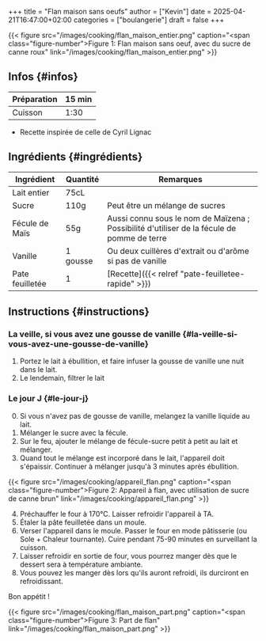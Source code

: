 +++
title = "Flan maison sans oeufs"
author = ["Kevin"]
date = 2025-04-21T16:47:00+02:00
categories = ["boulangerie"]
draft = false
+++

<a id="figure--Flan maison sans oeufs"></a>

{{< figure src="/images/cooking/flan_maison_entier.png" caption="<span class=\"figure-number\">Figure 1: </span>Flan maison sans oeuf, avec du sucre de canne roux" link="/images/cooking/flan_maison_entier.png" >}}


## Infos {#infos}

| Préparation | 15 min |
|-------------|--------|
| Cuisson     | 1:30   |

-   Recette inspirée de celle de Cyril Lignac


## Ingrédients {#ingrédients}

| Ingrédient      | Quantité | Remarques                                                                                  |
|-----------------|----------|--------------------------------------------------------------------------------------------|
| Lait entier     | 75cL     |                                                                                            |
| Sucre           | 110g     | Peut être un mélange de sucres                                                             |
| Fécule de Maïs  | 55g      | Aussi connu sous le nom de Maïzena ; Possibilité d'utiliser de la fécule de pomme de terre |
| Vanille         | 1 gousse | Ou deux cuillères d'extrait ou d'arôme si pas de vanille                                   |
| Pate feuilletée | 1        | [Recette]({{< relref "pate-feuilletee-rapide" >}})                                         |


## Instructions {#instructions}


### La veille, si vous avez une gousse de vanille {#la-veille-si-vous-avez-une-gousse-de-vanille}

1.  Portez le lait à ébullition, et faire infuser la gousse de vanille une nuit dans le lait.
2.  Le lendemain, filtrer le lait


### Le jour J {#le-jour-j}

0.  Si vous n'avez pas de gousse de vanille, melangez la vanille liquide au lait.
1.  Mélanger le sucre avec la fécule.
2.  Sur le feu, ajouter le mélange de fécule-sucre petit à petit au lait et mélanger.
3.  Quand tout le mélange est incorporé dans le lait, l'appareil doit s'épaissir. Continuer à mélanger jusqu'à 3 minutes après ébullition.

<a id="figure--Appareil à flan"></a>

{{< figure src="/images/cooking/appareil_flan.png" caption="<span class=\"figure-number\">Figure 2: </span>Appareil à flan, avec utilisation de sucre de canne brun" link="/images/cooking/appareil_flan.png" >}}

4.  Préchauffer le four à 170°C. Laisser refroidir l'appareil à TA.
5.  Étaler la pâte feuilletée dans un moule.
6.  Verser l'appareil dans le moule. Passer le four en mode pâtisserie (ou Sole + Chaleur tournante). Cuire pendant 75-90 minutes en surveillant la cuisson.
7.  Laisser refroidir en sortie de four, vous pourrez manger dès que le dessert sera à température ambiante.
8.  Vous pouvez les manger dès lors qu'ils auront refroidi, ils durciront en refroidissant.

Bon appétit !

<a id="figure--Part de Flan"></a>

{{< figure src="/images/cooking/flan_maison_part.png" caption="<span class=\"figure-number\">Figure 3: </span>Part de flan" link="/images/cooking/flan_maison_part.png" >}}
